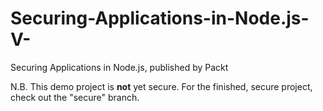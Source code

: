# Securing-Applications-in-Node.js-V-

Securing Applications in Node.js, published by Packt

N.B. This demo project is **not** yet secure. For the finished, secure project, check out the "secure" branch.
